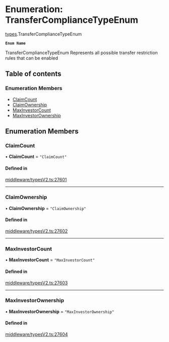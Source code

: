 # Enumeration: TransferComplianceTypeEnum

[types](../wiki/types).TransferComplianceTypeEnum

**`Enum Name`**

 TransferComplianceTypeEnum
 Represents all possible transfer restriction rules that can be enabled

## Table of contents

### Enumeration Members

- [ClaimCount](../wiki/types.TransferComplianceTypeEnum#claimcount)
- [ClaimOwnership](../wiki/types.TransferComplianceTypeEnum#claimownership)
- [MaxInvestorCount](../wiki/types.TransferComplianceTypeEnum#maxinvestorcount)
- [MaxInvestorOwnership](../wiki/types.TransferComplianceTypeEnum#maxinvestorownership)

## Enumeration Members

### ClaimCount

• **ClaimCount** = ``"ClaimCount"``

#### Defined in

[middleware/typesV2.ts:27601](https://github.com/PolymeshAssociation/polymesh-sdk/blob/07a4c5b0/src/middleware/typesV2.ts#L27601)

___

### ClaimOwnership

• **ClaimOwnership** = ``"ClaimOwnership"``

#### Defined in

[middleware/typesV2.ts:27602](https://github.com/PolymeshAssociation/polymesh-sdk/blob/07a4c5b0/src/middleware/typesV2.ts#L27602)

___

### MaxInvestorCount

• **MaxInvestorCount** = ``"MaxInvestorCount"``

#### Defined in

[middleware/typesV2.ts:27603](https://github.com/PolymeshAssociation/polymesh-sdk/blob/07a4c5b0/src/middleware/typesV2.ts#L27603)

___

### MaxInvestorOwnership

• **MaxInvestorOwnership** = ``"MaxInvestorOwnership"``

#### Defined in

[middleware/typesV2.ts:27604](https://github.com/PolymeshAssociation/polymesh-sdk/blob/07a4c5b0/src/middleware/typesV2.ts#L27604)
